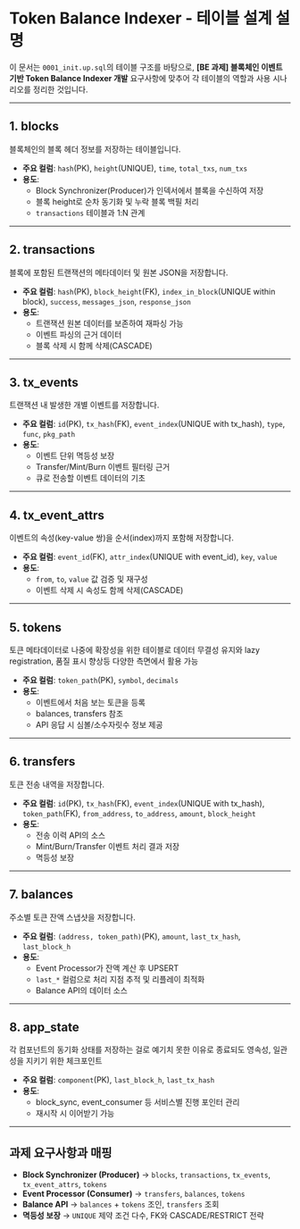 # Token Balance Indexer - 테이블 설계 설명

이 문서는 `0001_init.up.sql`의 테이블 구조를 바탕으로, **[BE 과제] 블록체인 이벤트 기반 Token Balance Indexer 개발** 요구사항에 맞추어 각 테이블의 역할과 사용 시나리오를 정리한 것입니다.

---

## 1. blocks
블록체인의 블록 헤더 정보를 저장하는 테이블입니다.
- **주요 컬럼**: `hash`(PK), `height`(UNIQUE), `time`, `total_txs`, `num_txs`
- **용도**:
  - Block Synchronizer(Producer)가 인덱서에서 블록을 수신하여 저장
  - 블록 height로 순차 동기화 및 누락 블록 백필 처리
  - `transactions` 테이블과 1:N 관계

---

## 2. transactions
블록에 포함된 트랜잭션의 메타데이터 및 원본 JSON을 저장합니다.
- **주요 컬럼**: `hash`(PK), `block_height`(FK), `index_in_block`(UNIQUE within block), `success`, `messages_json`, `response_json`
- **용도**:
  - 트랜잭션 원본 데이터를 보존하여 재파싱 가능
  - 이벤트 파싱의 근거 데이터
  - 블록 삭제 시 함께 삭제(CASCADE)

---

## 3. tx_events
트랜잭션 내 발생한 개별 이벤트를 저장합니다.
- **주요 컬럼**: `id`(PK), `tx_hash`(FK), `event_index`(UNIQUE with tx_hash), `type`, `func`, `pkg_path`
- **용도**:
  - 이벤트 단위 멱등성 보장
  - Transfer/Mint/Burn 이벤트 필터링 근거
  - 큐로 전송할 이벤트 데이터의 기초

---

## 4. tx_event_attrs
이벤트의 속성(key-value 쌍)을 순서(index)까지 포함해 저장합니다.
- **주요 컬럼**: `event_id`(FK), `attr_index`(UNIQUE with event_id), `key`, `value`
- **용도**:
  - `from`, `to`, `value` 값 검증 및 재구성
  - 이벤트 삭제 시 속성도 함께 삭제(CASCADE)

---

## 5. tokens
토큰 메타데이터로 나중에 확장성을 위한 테이블로 데이터 무결성 유지와 lazy registration, 품질 표시 향상등 다양한 측면에서 활용 가능 
- **주요 컬럼**: `token_path`(PK), `symbol`, `decimals`
- **용도**:
  - 이벤트에서 처음 보는 토큰을 등록
  - balances, transfers 참조
  - API 응답 시 심볼/소수자릿수 정보 제공

---

## 6. transfers
토큰 전송 내역을 저장합니다.
- **주요 컬럼**: `id`(PK), `tx_hash`(FK), `event_index`(UNIQUE with tx_hash), `token_path`(FK), `from_address`, `to_address`, `amount`, `block_height`
- **용도**:
  - 전송 이력 API의 소스
  - Mint/Burn/Transfer 이벤트 처리 결과 저장
  - 멱등성 보장

---

## 7. balances
주소별 토큰 잔액 스냅샷을 저장합니다.
- **주요 컬럼**: `(address, token_path)`(PK), `amount`, `last_tx_hash`, `last_block_h`
- **용도**:
  - Event Processor가 잔액 계산 후 UPSERT
  - `last_*` 컬럼으로 처리 지점 추적 및 리플레이 최적화
  - Balance API의 데이터 소스

---

## 8. app_state
각 컴포넌트의 동기화 상태를 저장하는 걸로 예기치 못한 이유로 종료되도 영속성, 일관성을 지키기 위한 체크포인트
- **주요 컬럼**: `component`(PK), `last_block_h`, `last_tx_hash`
- **용도**:
  - block_sync, event_consumer 등 서비스별 진행 포인터 관리
  - 재시작 시 이어받기 가능

---

## 과제 요구사항과 매핑

- **Block Synchronizer (Producer)** → `blocks`, `transactions`, `tx_events`, `tx_event_attrs`, `tokens`
- **Event Processor (Consumer)** → `transfers`, `balances`, `tokens`
- **Balance API** → `balances` + `tokens` 조인, `transfers` 조회
- **멱등성 보장** → `UNIQUE` 제약 조건 다수, FK와 CASCADE/RESTRICT 전략
